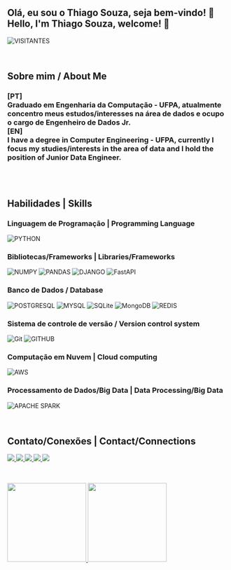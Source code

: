 ## Olá, eu sou o Thiago Souza, seja bem-vindo! 👋 <br>Hello, I'm Thiago Souza, welcome! 👋
![VISITANTES](https://api.visitorbadge.io/api/VisitorHit?user=thiagosouzalink&repo=thiagosouzalink&label=VISITANTES&countColor=%232B5B84)

<br>

<h2> Sobre mim / About Me</h2>
<h3>
  [PT]<br>
  Graduado em Engenharia da Computação - UFPA, atualmente concentro meus estudos/interesses na área de dados e ocupo o cargo de Engenheiro de Dados Jr.<br>
  [EN]<br>
  I have a degree in Computer Engineering - UFPA, currently I focus my studies/interests in the area of data and I hold the position of Junior Data Engineer.
  <br><br>
</h3>
<br>

## Habilidades | Skills
### Linguagem de Programação | Programming Language
![PYTHON](https://img.shields.io/badge/Python-2B5B84?style=for-the-badge&logo=python&logoColor=white)
### Bibliotecas/Frameworks | Libraries/Frameworks
![NUMPY](https://img.shields.io/badge/Numpy-777BB4?style=for-the-badge&logo=numpy&logoColor=white)
![PANDAS](https://img.shields.io/badge/Pandas-2C2D72?style=for-the-badge&logo=pandas&logoColor=white)
![DJANGO](https://img.shields.io/badge/Django-0C4B33?style=for-the-badge&logo=django&logoColor=white)
![FastAPI](https://img.shields.io/badge/FastAPI-005571?style=for-the-badge&logo=fastapi)
### Banco de Dados / Database
![POSTGRESQL](https://img.shields.io/badge/PostgreSQL-336791?style=for-the-badge&logo=postgresql&logoColor=white)
![MYSQL](https://img.shields.io/badge/MySQL-F7F7F7?style=for-the-badge&logo=mysql&logoColor=black)
![SQLite](https://img.shields.io/badge/sqlite-%2307405e.svg?style=for-the-badge&logo=sqlite&logoColor=white)
![MongoDB](https://img.shields.io/badge/MongoDB-%234ea94b.svg?style=for-the-badge&logo=mongodb&logoColor=white)
![REDIS](https://img.shields.io/badge/redis-%23DD0031.svg?style=for-the-badge&logo=redis&logoColor=white)
### Sistema de controle de versão / Version control system
![Git](https://img.shields.io/badge/git-%23F05033.svg?style=for-the-badge&logo=git&logoColor=white)
![GITHUB](https://img.shields.io/badge/GitHub-161B22?style=for-the-badge&logo=github&logoColor=white)
### Computação em Nuvem | Cloud computing
![AWS](https://img.shields.io/badge/AWS-%23FF9900.svg?style=for-the-badge&logo=amazon-aws&logoColor=white)
### Processamento de Dados/Big Data | Data Processing/Big Data
![APACHE SPARK](https://img.shields.io/badge/Apache%20Spark-DE5833?style=for-the-badge&logo=apachespark&logoColor=white)

<br>

## Contato/Conexões | Contact/Connections
<div>
  <a href="mailto:thiagolsmail@gmail.com" target="_blank">
    <img src="https://img.shields.io/badge/Gmail-D93025?style=for-the-badge&logo=gmail&logoColor=white" target="_blank">
  </a>
  <a href="https://www.linkedin.com/in/thiagosouzalink/" target="_blank">
    <img src="https://img.shields.io/badge/Linkedin-0A66C2?style=for-the-badge&logo=LINKEDIN&logoColor=white" target="_blank">
  </a>
  <a href="https://www.instagram.com/thiagosouzalink/" target="_blank">
    <img src="https://img.shields.io/badge/Instagram-D03475?style=for-the-badge&logo=instagram&logoColor=white" target="_blank">
  </a>
  <a href="https://www.facebook.com/thiagosouzalink/" target="_blank">
    <img src="https://img.shields.io/badge/Facebook-166FE5?style=for-the-badge&logo=facebook&logoColor=white" target="_blank">
  </a>
  <a href="https://twitter.com/thiagosouzalink/" target="_blank">
    <img src="https://img.shields.io/badge/Twitter-%231DA1F2.svg?style=for-the-badge&logo=Twitter&logoColor=white" target="_blank">
  </a>
</div>
<br>

##

<a href="https://github.com/thiagosouzalink/">
  <img height="180em" src="https://github-readme-stats.vercel.app/api/top-langs/?username=thiagosouzalink&layout=compact&langs_count=7&theme=tokyonight" />
</a>
<a href="https://github.com/thiagosouzalink/">
  <img height="180em" src="https://github-readme-stats.vercel.app/api?username=thiagosouzalink&show_icons=true&theme=tokyonight&include_all_commits=true&count_private=true" />
</a>










